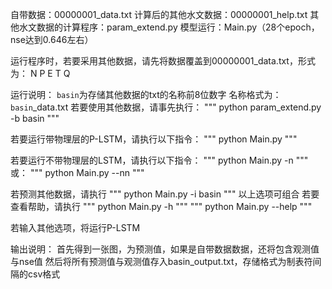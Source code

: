 自带数据：00000001_data.txt
计算后的其他水文数据：00000001_help.txt
其他水文数据的计算程序：param_extend.py
模型运行：Main.py（28个epoch，nse达到0.646左右）


运行程序时，若要采用其他数据，请先将数据覆盖到00000001_data.txt，形式为：
N	P	E	T	Q


运行说明：
`basin`为存储其他数据的txt的名称前8位数字
名称格式为：`basin`_data.txt
若要使用其他数据，请事先执行：
"""
python param_extend.py -b basin
"""

若要运行带物理层的P-LSTM，请执行以下指令：
"""
python Main.py
"""

若要运行不带物理层的LSTM，请执行以下指令：
"""
python Main.py -n
"""
或：
"""
python Main.py --nn
"""

若预测其他数据，请执行
"""
python Main.py -i basin
"""
以上选项可组合
若要查看帮助，请执行
"""
python Main.py -h
"""
"""
python Main.py --help
"""

若输入其他选项，将运行P-LSTM


输出说明：
首先得到一张图，为预测值，如果是自带数据数据，还将包含观测值与nse值
然后将所有预测值与观测值存入basin_output.txt，存储格式为制表符间隔的csv格式